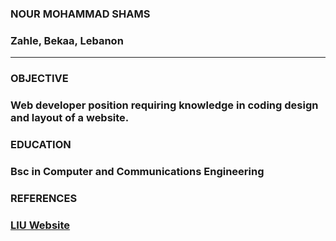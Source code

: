 ### **NOUR MOHAMMAD SHAMS** 
### Zahle, Bekaa, Lebanon
*****
### **OBJECTIVE** 
### Web developer position requiring knowledge in coding design and layout of a website.
### **EDUCATION** 
### Bsc in Computer and Communications Engineering
### **REFERENCES** 
### [LIU Website](https://www.liu.edu.lb "LIU Website")


